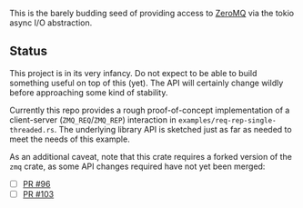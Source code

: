 This is the barely budding seed of providing access to
[ZeroMQ](http://zeromq.org/) via the tokio async I/O abstraction.

Status
------

This project is in its very infancy. Do not expect to be able to build
something useful on top of this (yet). The API will certainly change
wildly before approaching some kind of stability.

Currently this repo provides a rough proof-of-concept implementation
of a client-server (`ZMQ_REQ`/`ZMQ_REP`) interaction in
`examples/req-rep-single-threaded.rs`. The underlying library API is
sketched just as far as needed to meet the needs of this example.

As an additional caveat, note that this crate requires a forked
version of the `zmq` crate, as some API changes required have not yet
been merged:

- [ ] [PR #96](https://github.com/erickt/rust-zmq/pull/96)
- [ ] [PR #103](https://github.com/erickt/rust-zmq/pull/103)
